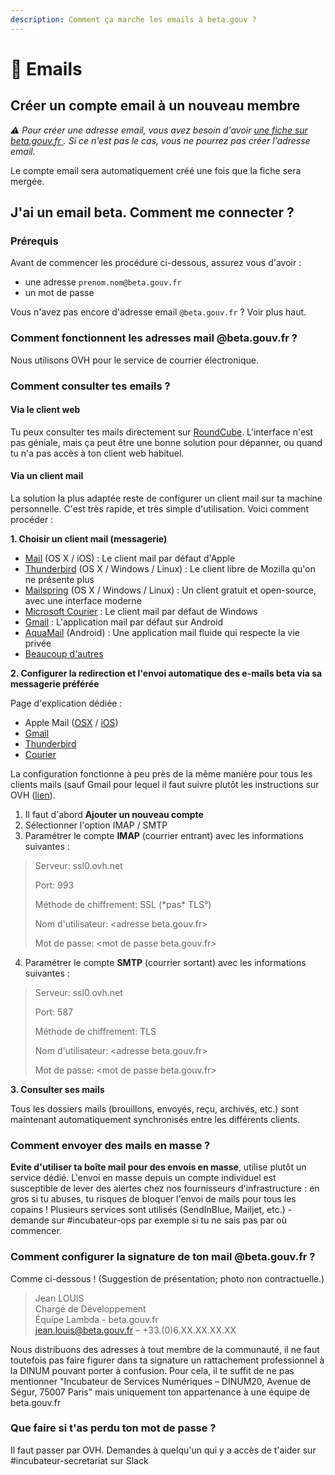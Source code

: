 ```yaml
---
description: Comment ça marche les emails à beta.gouv ?
---
```


# 📧 Emails

## Créer un compte email à un nouveau membre

_⚠️ Pour créer une adresse email, vous avez besoin d'avoir_ [_une fiche sur beta.gouv.fr_ ](github/#se-creer-un-compte-github-ou-demander-a-ton-ta-marrain-e-de-faire-ta-fiche-pour-toi)_. Si ce n'est pas le cas, vous ne pourrez pas créer l'adresse email._

Le compte email sera automatiquement créé une fois que la fiche sera mergée.

## J'ai un email beta. Comment me connecter ?

### Prérequis

Avant de commencer les procédure ci-dessous, assurez vous d'avoir :

* une adresse `prenom.nom@beta.gouv.fr`
* un mot de passe

Vous n'avez pas encore d'adresse email `@beta.gouv.fr` ? Voir plus haut.

### Comment fonctionnent les adresses mail @beta.gouv.fr ?

Nous utilisons OVH pour le service de courrier électronique.

### Comment consulter tes emails ?

#### Via le client web

Tu peux consulter tes mails directement sur [RoundCube](https://mail.ovh.net/roundcube/). L'interface n'est pas géniale, mais ça peut être une bonne solution pour dépanner, ou quand tu n'a pas accès à ton client web habituel.

#### Via un client mail

La solution la plus adaptée reste de configurer un client mail sur ta machine personnelle. C'est très rapide, et très simple d'utilisation. Voici comment procéder :

**1. Choisir un client mail \(messagerie\)**

* [Mail](https://support.apple.com/fr-fr/mail) \(OS X / iOS\) : Le client mail par défaut d'Apple
* [Thunderbird](https://www.thunderbird.net/fr/) \(OS X / Windows / Linux\) : Le client libre de Mozilla qu'on ne présente plus
* [Mailspring](https://getmailspring.com/) \(OS X / Windows / Linux\) : Un client gratuit et open-source, avec une interface moderne
* [Microsoft Courier](https://www.microsoft.com/fr-fr/p/courrier-et-calendrier/9wzdncrfhvqm?activetab=pivot:overviewtab) : Le client mail par défaut de Windows
* [Gmail](https://play.google.com/store/apps/details?id=com.google.android.gm&hl=fr) : L'application mail par défaut sur Android
* [AquaMail](https://www.aqua-mail.com/) \(Android\) : Une application mail fluide qui respecte la vie privée
* [Beaucoup d'autres](https://duckduckgo.com/?q=meilleurs+clients+mails)

**2. Configurer la redirection et l'envoi automatique des e-mails beta via sa messagerie préférée**

Page d'explication dédiée :

* Apple Mail \([OSX](https://docs.ovh.com/fr/emails/guide-configuration-mail-de-mac-el-capitan/) / [iOS](https://docs.ovh.com/fr/emails/mail-mutualise-guide-configuration-iphone-ios-91/)\)
* [Gmail](https://docs.ovh.com/fr/emails/mail-mutualise-guide-configuration-dun-e-mail-mutualise-ovh-sur-linterface-de-gmail/)
* [Thunderbird](https://docs.ovh.com/fr/emails/configuration-email-configuration-pour-thunderbird/)
* [Courier](https://docs.ovh.com/fr/emails/configuration-courrier-sur-windows-10/)

La configuration fonctionne à peu près de la même manière pour tous les clients mails \(sauf Gmail pour lequel il faut suivre plutôt les instructions sur OVH \([lien](https://docs.ovh.com/fr/emails/mail-mutualise-guide-configuration-dun-e-mail-mutualise-ovh-sur-linterface-de-gmail/)\). 

1. Il faut d'abord **Ajouter un nouveau compte**
2. Sélectionner l'option IMAP / SMTP
3. Paramétrer le compte **IMAP** \(courrier entrant\) avec les informations suivantes :

> Serveur: ssl0.ovh.net
>
> Port: 993
>
> Méthode de chiffrement: SSL \(\*pas\* TLS°\)
>
> Nom d'utilisateur: &lt;adresse beta.gouv.fr&gt;
>
> Mot de passe: &lt;mot de passe beta.gouv.fr&gt;

   4. Paramétrer le compte **SMTP** \(courrier sortant\) avec les informations suivantes : 

> Serveur: ssl0.ovh.net
>
> Port: 587
>
> Méthode de chiffrement: TLS
>
> Nom d'utilisateur: &lt;adresse beta.gouv.fr&gt;
>
> Mot de passe: &lt;mot de passe beta.gouv.fr&gt;

**3. Consulter ses mails**

Tous les dossiers mails \(brouillons, envoyés, reçu, archivés, etc.\) sont maintenant automatiquement synchronisés entre les différents clients.

### Comment envoyer des mails en masse ?

**Evite d'utiliser ta boîte mail pour des envois en masse**, utilise plutôt un service dédié. L'envoi en masse depuis un compte individuel est susceptible de lever des alertes chez nos fournisseurs d'infrastructure : en gros si tu abuses, tu risques de bloquer l'envoi de mails pour tous les copains ! Plusieurs services sont utilisés \(SendInBlue, Mailjet, etc.\) - demande sur \#incubateur-ops par exemple si tu ne sais pas par où commencer.

### Comment configurer la signature de ton mail @beta.gouv.fr ?

Comme ci-dessous ! \(Suggestion de présentation; photo non contractuelle.\)

> Jean LOUIS  
> Chargé de Développement  
> Équipe Lambda - beta.gouv.fr  
> jean.louis@beta.gouv.fr – +33.\(0\)6.XX.XX.XX.XX

Nous distribuons des adresses à tout membre de la communauté, il ne faut toutefois pas faire figurer dans ta signature un rattachement professionnel à la DINUM pouvant porter à confusion. Pour cela, il ​te suffit de ne pas mentionner "Incubateur de Services Numériques – DINUM​ ​20, Avenue de Ségur, 75007 Paris"​ mais uniquement ton appartenance à une équipe de beta.gouv.fr​

### Que faire si t'as perdu ton mot de passe ?

Il faut passer par OVH. Demandes à quelqu'un qui y a accès de t'aider sur \#incubateur-secretariat sur Slack

